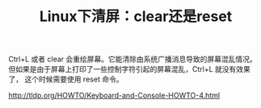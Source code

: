 ﻿---
layout: post
tags: [Linux, terminal]
title: Linux下清屏：clear还是reset
---

Ctrl+L 或者 clear 会重绘屏幕。它能清除由系统广播消息导致的屏幕混乱情况。
但如果是由于屏幕上打印了一些控制字符引起的屏幕混乱，Ctrl+L 就没有效果了，
这个时候需要使用 reset 命令。


http://tldp.org/HOWTO/Keyboard-and-Console-HOWTO-4.html

